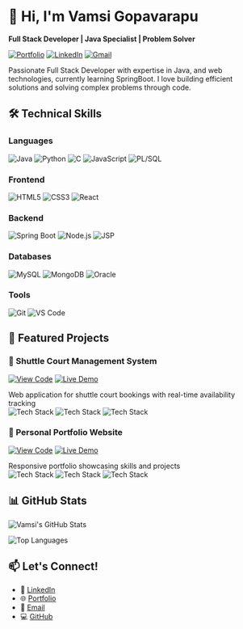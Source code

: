 # 👋 Hi, I'm Vamsi Gopavarapu
**Full Stack Developer | Java Specialist | Problem Solver**

[![Portfolio](https://img.shields.io/badge/-Portfolio-000?style=for-the-badge&logo=react&logoColor=white)](https://vamsi1807.github.io/My_portfolio/)
[![LinkedIn](https://img.shields.io/badge/-LinkedIn-0077B5?style=for-the-badge&logo=linkedin&logoColor=white)](https://www.linkedin.com/in/gopavarapu-sri-rama-krishna-vamsi-43517726a/)
[![Gmail](https://img.shields.io/badge/-Email-D14836?style=for-the-badge&logo=gmail&logoColor=white)](mailto:vamsigopavarapu07@gmail.com)

Passionate Full Stack Developer with expertise in Java, and web technologies, currently learning SpringBoot. I love building efficient solutions and solving complex problems through code.

## 🛠️ Technical Skills

### Languages
![Java](https://img.shields.io/badge/-Java-ED8B00?style=for-the-badge&logo=openjdk&logoColor=white)
![Python](https://img.shields.io/badge/-Python-3776AB?style=for-the-badge&logo=python&logoColor=white)
![C](https://img.shields.io/badge/-C-00599C?style=for-the-badge&logo=c&logoColor=white)
![JavaScript](https://img.shields.io/badge/-JavaScript-F7DF1E?style=for-the-badge&logo=javascript&logoColor=black)
![PL/SQL](https://img.shields.io/badge/-PL/SQL-F80000?style=for-the-badge&logo=oracle&logoColor=white)

### Frontend
![HTML5](https://img.shields.io/badge/-HTML5-E34F26?style=for-the-badge&logo=html5&logoColor=white)
![CSS3](https://img.shields.io/badge/-CSS3-1572B6?style=for-the-badge&logo=css3&logoColor=white)
![React](https://img.shields.io/badge/-React-20232A?style=for-the-badge&logo=react&logoColor=61DAFB)

### Backend
![Spring Boot](https://img.shields.io/badge/-Spring_Boot-6DB33F?style=for-the-badge&logo=spring&logoColor=white)
![Node.js](https://img.shields.io/badge/-Node.js-339933?style=for-the-badge&logo=nodedotjs&logoColor=white)
![JSP](https://img.shields.io/badge/-JSP-007396?style=for-the-badge&logo=java&logoColor=white)

### Databases
![MySQL](https://img.shields.io/badge/-MySQL-4479A1?style=for-the-badge&logo=mysql&logoColor=white)
![MongoDB](https://img.shields.io/badge/-MongoDB-47A248?style=for-the-badge&logo=mongodb&logoColor=white)
![Oracle](https://img.shields.io/badge/-Oracle-F80000?style=for-the-badge&logo=oracle&logoColor=white)

### Tools
![Git](https://img.shields.io/badge/-Git-F05032?style=for-the-badge&logo=git&logoColor=white)
![VS Code](https://img.shields.io/badge/-VS_Code-007ACC?style=for-the-badge&logo=visualstudiocode&logoColor=white)

## 🚀 Featured Projects

### 🏸 Shuttle Court Management System
[![View Code](https://img.shields.io/badge/-CODE-000?style=for-the-badge)](https://github.com/Vamsi1807/Shutte_Webproject) 
[![Live Demo](https://img.shields.io/badge/-LIVE-00C851?style=for-the-badge)](https://github.com/Vamsi1807/Shutte_Webproject)

Web application for shuttle court bookings with real-time availability tracking   
![Tech Stack](https://img.shields.io/badge/-HTML5-E34F26?style=flat-square&logo=html5&logoColor=white) ![Tech Stack](https://img.shields.io/badge/-CSS3-1572B6?style=flat-square&logo=css3&logoColor=white) ![Tech Stack](https://img.shields.io/badge/-JavaScript-F7DF1E?style=flat-square&logo=javascript&logoColor=black)

### 🎨 Personal Portfolio Website
[![View Code](https://img.shields.io/badge/-CODE-000?style=for-the-badge)](https://github.com/Vamsi1807/My_portfolio) 
[![Live Demo](https://img.shields.io/badge/-LIVE-00C851?style=for-the-badge)](https://vamsi1807.github.io/My_portfolio)

Responsive portfolio showcasing skills and projects  
![Tech Stack](https://img.shields.io/badge/-HTML5-E34F26?style=flat-square&logo=html5&logoColor=white) ![Tech Stack](https://img.shields.io/badge/-CSS3-1572B6?style=flat-square&logo=css3&logoColor=white) ![Tech Stack](https://img.shields.io/badge/-JavaScript-F7DF1E?style=flat-square&logo=javascript&logoColor=black)

## 📊 GitHub Stats

![Vamsi's GitHub Stats](https://github-readme-stats.vercel.app/api?username=Vamsi1807&show_icons=true&theme=radical)

![Top Languages](https://github-readme-stats.vercel.app/api/top-langs/?username=Vamsi1807&layout=compact&theme=radical)

## 📫 Let's Connect!
- 💼 [LinkedIn](https://www.linkedin.com/in/gopavarapu-sri-rama-krishna-vamsi-43517726a/)
- 🌐 [Portfolio](https://vamsi1807.github.io/My_portfolio/)
- 📧 [Email](mailto:vamsigopavarapu07@gmail.com)
- 💻 [GitHub](https://github.com/Vamsi1807)
